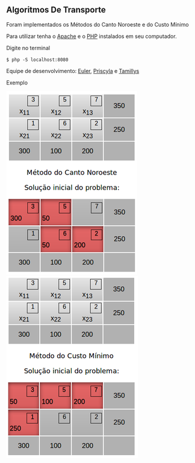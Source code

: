 ## Algoritmos De Transporte 

Foram implementados os Métodos do Canto Noroeste e do Custo Mínimo 

Para utilizar tenha o [Apache](http://httpd.apache.org/docs/2.4/install.html) e o [PHP](https://secure.php.net/manual/en/install.php) instalados em seu computador.

Digite no terminal 
    
    $ php -S localhost:8080

Equipe de desenvolvimento: [Euler](https://github.com/Rithie), [Priscyla](https://github.com/PriscylaSantos) e [Tamillys](https://github.com/Tamtuza)

Exemplo  

![Imagem do Programa](img/CNor.png)
![Imagem do Programa](img/CMin.png)
